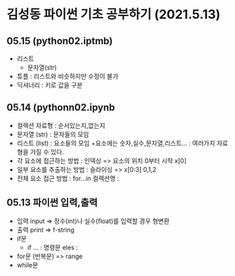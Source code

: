 # 김성동 파이썬 기초 공부하기 (2021.5.13)
## 05.15 (python02.iptmb)
+ 리스트
  + 문자열(str)
+ 튜플 : 리스트와 비슷하지만 수정이 불가
+ 딕셔너리 : 키로 값을 구분

## 05.14 (pythonn02.ipynb
+ 컬렉션 자료형 : 순서있는지,없는지
+ 문자열 (str) : 문자들의 모임
+ 리스트 (list) : 요소들의 모임
  +요소에는 숫자,실수,문자열,리스트... : 여러가지 자료형을 가질 수 있다.
+ 각 요소에 접근하는 방법 : 인덱싱 => 요소의 위치 0부터 시작 x[0]
+ 일부 요소를 추출하는 방법 : 슬라이싱 => x[0:3] 0,1,2
+ 전체 요소 접근 방법 : for...in 컬렉션명 :
    
## 05.13 파이썬 입력,출력
+ 입력 input => 정수(int)나 실수(float)를 입력할 경우 형변환
+ 출력 print => f-string
+ if문
  + if ... : 명령문 eles :
+ for문 (반복문) => range
+ while문
